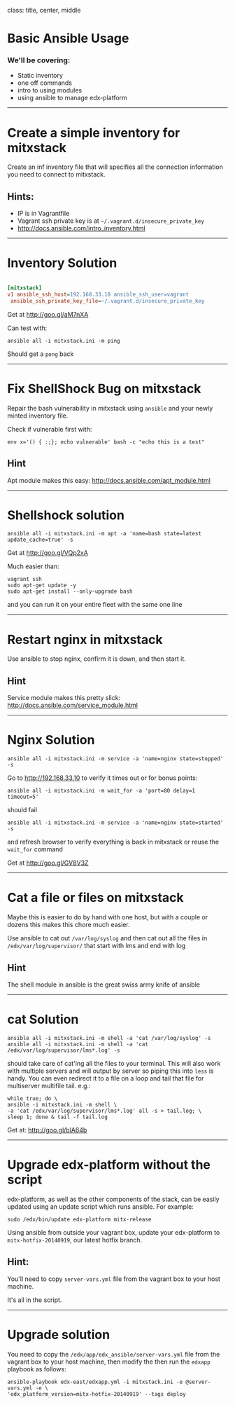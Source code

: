 class: title, center, middle

# Basic Ansible Usage

### We'll be covering:

- Static inventory
- one off commands
- intro to using modules
- using ansible to manage edx-platform

---

# Create a simple inventory for mitxstack

Create an inf inventory file that will specifies all the connection
information you need to connect to mitxstack.

## Hints:

- IP is in Vagrantfile
- Vagrant ssh private key is at `~/.vagrant.d/insecure_private_key`
- http://docs.ansible.com/intro_inventory.html

---

# Inventory Solution

```ini

[mitxstack]
v1 ansible_ssh_host=192.168.33.10 ansible_ssh_user=vagrant
 ansible_ssh_private_key_file=~/.vagrant.d/insecure_private_key

```

Get at http://goo.gl/aM7nXA

Can test with:

```terminal
ansible all -i mitxstack.ini -m ping
```
Should get a `pong` back

---

# Fix ShellShock Bug on mitxstack

Repair the bash vulnerability in mitxstack using `ansible` and your
newly minted inventory file.

Check if vulnerable first with:

```terminal
env x='() { :;}; echo vulnerable' bash -c "echo this is a test"
```

## Hint
Apt module makes this easy: http://docs.ansible.com/apt_module.html

---

# Shellshock solution

```terminal
ansible all -i mitxstack.ini -m apt -a 'name=bash state=latest update_cache=true' -s
```

Get at http://goo.gl/VQp2xA

Much easier than:

```terminal
vagrant ssh
sudo apt-get update -y
sudo apt-get install --only-upgrade bash
```

and you can run it on your entire fleet with the same one line

---

# Restart nginx in mitxstack

Use ansible to stop nginx, confirm it is down, and then start it.

## Hint
Service module makes this pretty slick: http://docs.ansible.com/service_module.html

---
# Nginx Solution

```terminal
ansible all -i mitxstack.ini -m service -a 'name=nginx state=stopped' -s
```

Go to http://192.168.33.10 to verify it times out
or for bonus points:

```terminal
ansible all -i mitxstack.ini -m wait_for -a 'port=80 delay=1 timeout=5'
```
should fail

```terminal
ansible all -i mitxstack.ini -m service -a 'name=nginx state=started' -s
```

and refresh browser to verify everything is back in mitxstack or reuse
the `wait_for` command

Get at http://goo.gl/GV8V3Z

---

# Cat a file or files on mitxstack

Maybe this is easier to do by hand with one host, but with a couple or dozens
this makes this chore much easier.

Use ansible to cat out `/var/log/syslog` and then cat out all the files
in `/edx/var/log/supervisor/` that start with lms and end with log

## Hint
The shell module in ansible is the great swiss army knife of ansible

---

# cat Solution


```terminal
ansible all -i mitxstack.ini -m shell -a 'cat /var/log/syslog' -s
ansible all -i mitxstack.ini -m shell -a 'cat /edx/var/log/supervisor/lms*.log' -s
```
should take care of cat'ing all the files to your terminal. This will also
work with multiple servers and will output by server so piping this into
`less` is handy.  You can even redirect it to a file on a loop and
tail that file for multiserver multifile tail. e.g.:

```terminal
while true; do \
ansible -i mitxstack.ini -m shell \
-a 'cat /edx/var/log/supervisor/lms*.log' all -s > tail.log; \
sleep 1; done & tail -f tail.log
```

Get at: http://goo.gl/blA64b

---

# Upgrade edx-platform without the script

edx-platform, as well as the other components of the stack, can be easily
updated using an update script which runs ansible. For example:

```terminal
sudo /edx/bin/update edx-platform mitx-release
```

Using ansible from outside your vagrant box, update your edx-platform to
`mitx-hotfix-20140919`, our latest hotfix branch.

## Hint:

You'll need to copy `server-vars.yml` file from the vagrant box to
your host machine.

It's all in the script.

---

# Upgrade solution

You need to copy the `/edx/app/edx_ansible/server-vars.yml` file from
the vagrant box to your host machine, then modify the then run the `edxapp` playbook as follows:

```terminal
ansible-playbook edx-east/edxapp.yml -i mitxstack.ini -e @server-vars.yml -e \
'edx_platform_version=mitx-hotfix-20140919' --tags deploy
```
